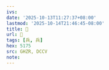 ```yaml
---
ivs:
date: '2025-10-13T11:27:37+08:00'
lastmod: '2025-10-14T21:46:45-08:00'
title: 󰘵
url: 󰘵
tags: [兵, 兵]
hex: 5175
src: GHZR, DCCV
note:
---
```

